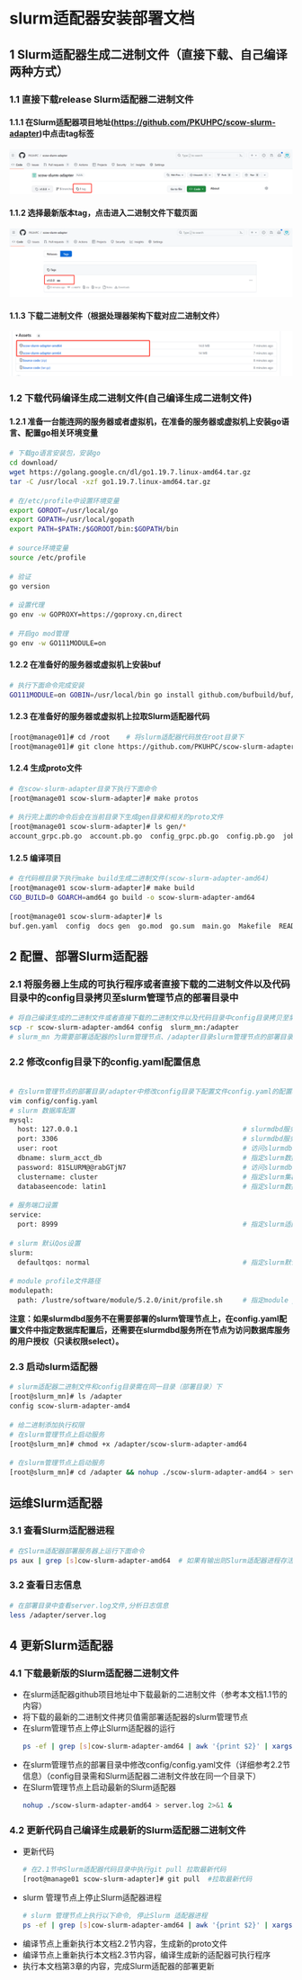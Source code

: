 # **slurm适配器安装部署文档**


## **1 Slurm适配器生成二进制文件（直接下载、自己编译两种方式）**
### **1.1 直接下载release Slurm适配器二进制文件**
#### **1.1.1 在Slurm适配器项目地址(https://github.com/PKUHPC/scow-slurm-adapter)中点击tag标签** 
![Alt text](image.png)
#### **1.1.2 选择最新版本tag，点击进入二进制文件下载页面**
![Alt text](image-1.png)
#### **1.1.3 下载二进制文件（根据处理器架构下载对应二进制文件）**
![Alt text](image-2.png)


### **1.2 下载代码编译生成二进制文件(自己编译生成二进制文件)**
#### **1.2.1 准备一台能连网的服务器或者虚拟机，在准备的服务器或虚拟机上安装go语言、配置go相关环境变量**

```bash
# 下载go语言安装包，安装go
cd download/
wget https://golang.google.cn/dl/go1.19.7.linux-amd64.tar.gz
tar -C /usr/local -xzf go1.19.7.linux-amd64.tar.gz

# 在/etc/profile中设置环境变量
export GOROOT=/usr/local/go
export GOPATH=/usr/local/gopath
export PATH=$PATH:/$GOROOT/bin:$GOPATH/bin

# source环境变量
source /etc/profile

# 验证
go version

# 设置代理
go env -w GOPROXY=https://goproxy.cn,direct

# 开启go mod管理
go env -w GO111MODULE=on
```

#### **1.2.2 在准备好的服务器或虚拟机上安装buf**
```bash
# 执行下面命令完成安装
GO111MODULE=on GOBIN=/usr/local/bin go install github.com/bufbuild/buf/cmd/buf@v1.23.1
```

#### **1.2.3 在准备好的服务器或虚拟机上拉取Slurm适配器代码**
```bash
[root@manage01]# cd /root    # 将slurm适配器代码放在root目录下
[root@manage01]# git clone https://github.com/PKUHPC/scow-slurm-adapter.git  #克隆代码
```


#### **1.2.4 生成proto文件**
```bash
# 在scow-slurm-adapter目录下执行下面命令
[root@manage01 scow-slurm-adapter]# make protos

# 执行完上面的命令后会在当前目录下生成gen目录和相关的proto文件
[root@manage01 scow-slurm-adapter]# ls gen/* 
account_grpc.pb.go  account.pb.go  config_grpc.pb.go  config.pb.go  job_grpc.pb.go  job.pb.go  user_grpc.pb.go  user.pb.go
```

#### **1.2.5 编译项目**
```bash
# 在代码根目录下执行make build生成二进制文件(scow-slurm-adapter-amd64)
[root@manage01 scow-slurm-adapter]# make build 
CGO_BUILD=0 GOARCH=amd64 go build -o scow-slurm-adapter-amd64

[root@manage01 scow-slurm-adapter]# ls
buf.gen.yaml  config  docs gen  go.mod  go.sum  main.go  Makefile  README.md  scow-slurm-adapter-amd64  tests  utils
```


## **2 配置、部署Slurm适配器**
### **2.1 将服务器上生成的可执行程序或者直接下载的二进制文件以及代码目录中的config目录拷贝至slurm管理节点的部署目录中**
```bash
# 将自己编译生成的二进制文件或者直接下载的二进制文件以及代码目录中config目录拷贝至需要部署适配器的slurm管理节点上的部署目录中
scp -r scow-slurm-adapter-amd64 config  slurm_mn:/adapter     
# slurm_mn 为需要部署适配器的slurm管理节点、/adapter目录slurm管理节点的部署目录
```

### **2.2 修改config目录下的config.yaml配置信息**
```bash

# 在slurm管理节点的部署目录/adapter中修改config目录下配置文件config.yaml的配置项
vim config/config.yaml
# slurm 数据库配置
mysql:
  host: 127.0.0.1                                         # slurmdbd服务所在服务器的ip
  port: 3306                                              # slurmdbd服务节点上数据库服务的端口
  user: root                                              # 访问slurmdbd节点数据库服务的用户名
  dbname: slurm_acct_db                                   # 指定slurm数据库的库名
  password: 81SLURM@@rabGTjN7                             # 访问slurmdbd节点数据库的密码
  clustername: cluster                                    # 指定slurm集群的名字
  databaseencode: latin1                                  # 指定slurm数据库编码

# 服务端口设置
service:
  port: 8999                                              # 指定slurm适配器服务启动端口

# slurm 默认Qos设置
slurm:
  defaultqos: normal                                      # 指定slurm默认qos信息

# module profile文件路径
modulepath:
  path: /lustre/software/module/5.2.0/init/profile.sh     # 指定module profile文件路径
```
**注意：如果slurmdbd服务不在需要部署的slurm管理节点上，在config.yaml配置文件中指定数据库配置后，还需要在slurmdbd服务所在节点为访问数据库服务的用户授权（只读权限select）。**

### **2.3 启动slurm适配器**
```bash
# slurm适配器二进制文件和config目录需在同一目录（部署目录）下
[root@slurm_mn]# ls /adapter
config scow-slurm-adapter-amd4

# 给二进制添加执行权限
# 在slurm管理节点上启动服务
[root@slurm_mn]# chmod +x /adapter/scow-slurm-adapter-amd64

# 在slurm管理节点上启动服务
[root@slurm_mn]# cd /adapter && nohup ./scow-slurm-adapter-amd64 > server.log 2>&1 &     # 适配器启动后会在部署目录生成一个server.log的日志文件
```


## **运维Slurm适配器**
### **3.1 查看Slurm适配器进程**
```bash
# 在Slurm适配器部署服务器上运行下面命令
ps aux | grep [s]cow-slurm-adapter-amd64  # 如果有输出则Slurm适配器进程存活、无输出则Slurm适配器终止
```

### **3.2 查看日志信息**
```bash
# 在部署目录中查看server.log文件,分析日志信息
less /adapter/server.log
```

## **4 更新Slurm适配器**
### **4.1 下载最新版的Slurm适配器二进制文件**
* 在slurm适配器github项目地址中下载最新的二进制文件（参考本文档1.1节的内容）
* 将下载的最新的二进制文件拷贝值需部署适配器的slurm管理节点
* 在slurm管理节点上停止Slurm适配器的运行
  ```bash
  ps -ef | grep [s]cow-slurm-adapter-amd64 | awk '{print $2}' | xargs kill -9
  ```
* 在slurm管理节点的部署目录中修改config/config.yaml文件（详细参考2.2节信息）（config目录需和Slurm适配器二进制文件放在同一个目录下）
* 在Slurm管理节点上启动最新的Slurm适配器
    ```bash
    nohup ./scow-slurm-adapter-amd64 > server.log 2>&1 &
    ```

### **4.2 更新代码自己编译生成最新的Slurm适配器二进制文件**
* 更新代码
  ```bash
  # 在2.1节中Slurm适配器代码目录中执行git pull 拉取最新代码
  [root@manage01 scow-slurm-adapter]# git pull  #拉取最新代码
  ```
* slurm 管理节点上停止Slurm适配器进程
  ```bash
  # slurm 管理节点上执行以下命令, 停止Slurm 适配器进程
  ps -ef | grep [s]cow-slurm-adapter-amd64 | awk '{print $2}' | xargs kill -9
  ```
* 编译节点上重新执行本文档2.2节内容，生成新的proto文件
* 编译节点上重新执行本文档2.3节内容，编译生成新的适配器可执行程序
* 执行本文档第3章的内容，完成Slurm适配器的部署更新


